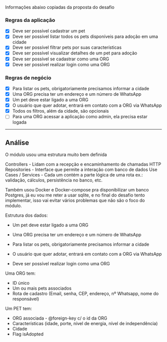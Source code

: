 Informações abaixo copiadas da proposta do desafio

### Regras da aplicação

- [x] Deve ser possível cadastrar um pet
- [x] Deve ser possível listar todos os pets disponíveis para adoção em uma cidade
- [x] Deve ser possível filtrar pets por suas características
- [x] Deve ser possível visualizar detalhes de um pet para adoção
- [x] Deve ser possível se cadastrar como uma ORG
- [x] Deve ser possível realizar login como uma ORG

### Regras de negócio

- [x] Para listar os pets, obrigatoriamente precisamos informar a cidade
- [x] Uma ORG precisa ter um endereço e um número de WhatsApp
- [x] Um pet deve estar ligado a uma ORG
- [x] O usuário que quer adotar, entrará em contato com a ORG via WhatsApp
- [x] Todos os filtros, além da cidade, são opcionais
- [ ] Para uma ORG acessar a aplicação como admin, ela precisa estar logada

---

## Análise

O módulo usou uma estrutura muito bem definida

Controllers - Lidam com a recepção e encaminhamento de chamadas HTTP
Repositories - Interface que permite a interação com banco de dados
Use Cases / Services - Cada um contém a parte lógica de uma rota ex.: validação, cálculos, persistência no banco, etc.

Também usou Docker e Docker-compose pra disponibilizar um banco Postgres, já eu vou me reter a usar sqlite, e no final do desafio tento implementar, isso vai evitar vários problemas que não são o foco do módulo.

Estrutura dos dados:

* Um pet deve estar ligado a uma ORG

* Uma ORG precisa ter um endereço e um número de WhatsApp

* Para listar os pets, obrigatoriamente precisamos informar a cidade

* O usuário que quer adotar, entrará em contato com a ORG via WhatsApp

* Deve ser possível realizar login como uma ORG

Uma ORG tem:
  - ID único
  - Um ou mais pets associados
  - Rota de cadastro (Email, senha, CEP, endereço, nº Whatsapp, nome do responsável)

Um PET tem:
  - ORG associada - @foreign-key c/ o id da ORG
  - Características (idade, porte, nível de energia, nível de independência)
  - Cidade
  - Flag isAdopted